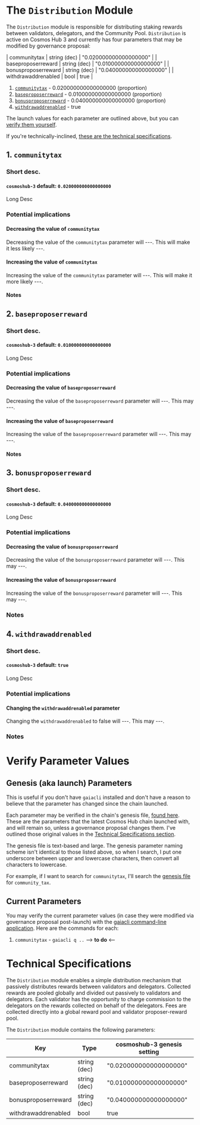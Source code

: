 # The `Distribution` Module

The `Distribution` module is responsible for distributing staking rewards between validators, delegators, and the Community Pool. `Distribution` is active on Cosmos Hub 3 and currently has four parameters that may be modified by governance proposal:

| communitytax        | string (dec) | "0.020000000000000000" |
| baseproposerreward  | string (dec) | "0.010000000000000000" |
| bonusproposerreward | string (dec) | "0.040000000000000000" |
| withdrawaddrenabled | bool         | true                   |

1. [`communitytax`](#1-communitytax) - 0.020000000000000000 (proportion)
2. [`baseproposerreward`](#2-baseproposerreward) - 0.010000000000000000 (proportion)
3. [`bonusproposerreward`](#3-bonusproposerreward) - 0.040000000000000000 (proportion)
4. [`withdrawaddrenabled`](#4-withdrawaddrenabled) - true

The launch values for each parameter are outlined above, but you can [verify them yourself](#verify-parameter-values).

If you're technically-inclined, [these are the technical specifications](#technical-specifications).

## 1. `communitytax`
### Short desc.
#### `cosmoshub-3` default: `0.020000000000000000`

Long Desc

### Potential implications
#### Decreasing the value of `communitytax`
Decreasing the value of the `communitytax` parameter will ---. This will make it less likely ---.

#### Increasing the value of `communitytax`
Increasing the value of the `communitytax` parameter will ---. This will make it more likely ---.

#### Notes


## 2. `baseproposerreward`
### Short desc.
#### `cosmoshub-3` default: `0.010000000000000000`

Long Desc

### Potential implications
#### Decreasing the value of `baseproposerreward`
Decreasing the value of the `baseproposerreward` parameter will ---. This may ---.

#### Increasing the value of `baseproposerreward`
Increasing the value of the `baseproposerreward` parameter will ---. This may ---.

#### Notes


## 3. `bonusproposerreward`
### Short desc.
#### `cosmoshub-3` default: `0.040000000000000000`

Long Desc

### Potential implications
#### Decreasing the value of `bonusproposerreward`
Decreasing the value of the `bonusproposerreward` parameter will ---. This may ---. 

#### Increasing the value of `bonusproposerreward`
Increasing the value of the `bonusproposerreward` parameter will ---. This may ---. 

### Notes


## 4. `withdrawaddrenabled`
### Short desc.
#### `cosmoshub-3` default: `true`

Long Desc

### Potential implications
#### Changing the `withdrawaddrenabled` parameter
Changing the `withdrawaddrenabled` to false will ---. This may ---. 

### Notes

# Verify Parameter Values
## Genesis (aka launch) Parameters
This is useful if you don't have `gaiacli` installed and don't have a reason to believe that the parameter has changed since the chain launched.

Each parameter may be verified in the chain's genesis file, [found here](https://raw.githubusercontent.com/cosmos/launch/master/genesis.json). These are the parameters that the latest Cosmos Hub chain launched with, and will remain so, unless a governance proposal changes them. I've outlined those original values in the [Technical Specifications section](#technical-specifications).

The genesis file is text-based and large. The genesis parameter naming scheme isn't identical to those listed above, so when I search, I put one underscore between upper and lowercase characters, then convert all characters to lowercase.

For example, if I want to search for `communitytax`, I'll search the [genesis file](https://raw.githubusercontent.com/cosmos/launch/master/genesis.json) for `community_tax`.

## Current Parameters
You may verify the current parameter values (in case they were modified via governance proposal post-launch) with the [gaiacli command-line application](/gaiacli). Here are the commands for each:
1. `communitytax` - `gaiacli q ..` --> **to do** <--

# Technical Specifications

The `Distribution` module enables a simple distribution mechanism that passively distributes rewards between validators and delegators. Collected rewards are pooled globally and divided out passively to validators and delegators. Each validator has the opportunity to charge commission to the delegators on the rewards collected on behalf of the delegators. Fees are collected directly into a global reward pool and validator proposer-reward pool.

The `Distribution` module contains the following parameters:

| Key           | Type   | cosmoshub-3 genesis setting        |
|---------------------|--------------|------------------------|
| communitytax        | string (dec) | "0.020000000000000000" |
| baseproposerreward  | string (dec) | "0.010000000000000000" |
| bonusproposerreward | string (dec) | "0.040000000000000000" |
| withdrawaddrenabled | bool         | true                   |
